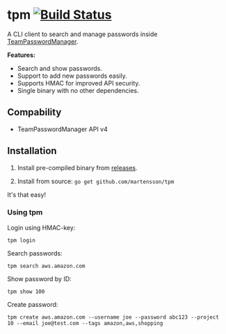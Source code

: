 # tpm [![Build Status](https://travis-ci.org/martensson/tpm.svg?branch=master)](https://travis-ci.org/martensson/tpm)

A CLI client to search and manage passwords inside [TeamPasswordManager](http://teampasswordmanager.com/).

**Features:**

* Search and show passwords.
* Support to add new passwords easily.
* Supports HMAC for improved API security.
* Single binary with no other dependencies.

## Compability

* TeamPasswordManager API v4

## Installation

1. Install pre-compiled binary from [releases](https://github.com/martensson/tpm/releases).

2. Install from source: `go get github.com/martensson/tpm`

It's that easy!

### Using tpm

Login using HMAC-key:

    tpm login

Search passwords:

    tpm search aws.amazon.com

Show password by ID:

    tpm show 100

Create password:

    tpm create aws.amazon.com --username joe --password abc123 --project 10 --email joe@test.com --tags amazon,aws,shopping
